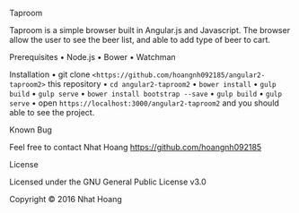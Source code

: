 Taproom

Taproom is a simple browser built in Angular.js and Javascript. The browser allow the user to see the beer list, and able to add type of beer to cart. 

Prerequisites
• Node.js
• Bower 
• Watchman

Installation 
• git clone `<https://github.com/hoangnh092185/angular2-taproom2>` this repository
• `cd angular2-taproom2`
• `bower install`
• `gulp build`
• `gulp serve`
• `bower install bootstrap --save`
• `gulp build`
• `gulp serve`
• open `https://localhost:3000/angular2-taproom2` and you should able to see the project.

Known Bug

Feel free to contact Nhat Hoang <https://github.com/hoangnh092185>

License

Licensed under the GNU General Public License v3.0

Copyright © 2016 Nhat Hoang
